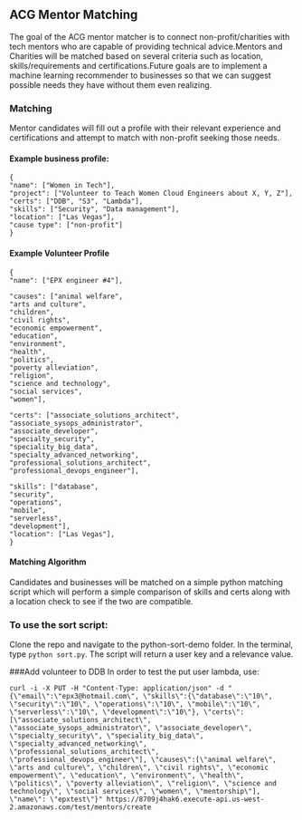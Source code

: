 ## ACG Mentor Matching
The goal of the ACG mentor matcher is to connect non-profit/charities with tech mentors who are capable of providing technical advice.Mentors and Charities will be matched based on several criteria such as location, skills/requirements and certifications.Future goals are to implement a machine learning recommender to businesses so that we can suggest possible needs they have without them even realizing.

### Matching
Mentor candidates will fill out a profile with their relevant experience and certifications and attempt to match with non-profit seeking those needs.

#### Example business profile:
```
{
"name": ["Women in Tech"],
"project": ["Volunteer to Teach Women Cloud Engineers about X, Y, Z"],
"certs": ["DDB", "S3", "Lambda"],
"skills": ["Security", "Data management"],
"location": ["Las Vegas"],
"cause type": ["non-profit"]
}
```
#### Example Volunteer Profile
```
{
"name": ["EPX engineer #4"],

"causes": ["animal welfare",
"arts and culture",
"children",
"civil rights",
"economic empowerment",
"education",
"environment",
"health",
"politics",
"poverty alleviation",
"religion",
"science and technology",
"social services",
"women"],

"certs": ["associate_solutions_architect",
"associate_sysops_administrator",
"associate_developer",
"specialty_security",
"speciality_big_data",
"specialty_advanced_networking",
"professional_solutions_architect",
"professional_devops_engineer"],

"skills": ["database",
"security",
"operations",
"mobile",
"serverless",
"development"],
"location": ["Las Vegas"],
}
```
#### Matching Algorithm
Candidates and businesses will be matched on a simple python matching script which will perform a simple comparison of skills and certs along with a location check to see if the two are compatible.

### To use the sort script:
Clone the repo and navigate to the python-sort-demo folder.
In the terminal, type ```python sort.py```.
The script will return a user key and a relevance value.

###Add volunteer to DDB
In order to test the put user lambda, use:
```
curl -i -X PUT -H "Content-Type: application/json" -d "{\"email\":\"epx3@hotmail.com\", \"skills\":{\"database\":\"10\", \"security\":\"10\", \"operations\":\"10\", \"mobile\":\"10\", \"serverless\":\"10\", \"development\":\"10\"}, \"certs\": [\"associate_solutions_architect\", \"associate_sysops_administrator\", \"associate_developer\", \"specialty_security\", \"speciality_big_data\", \"specialty_advanced_networking\", \"professional_solutions_architect\", \"professional_devops_engineer\"], \"causes\":[\"animal welfare\", \"arts and culture\", \"children\", \"civil rights\", \"economic empowerment\", \"education\", \"environment\", \"health\", \"politics\", \"poverty alleviation\", \"religion\", \"science and technology\", \"social services\", \"women\", \"mentorship\"], \"name\": \"epxtest\"}" https://8709j4hak6.execute-api.us-west-2.amazonaws.com/test/mentors/create
```
